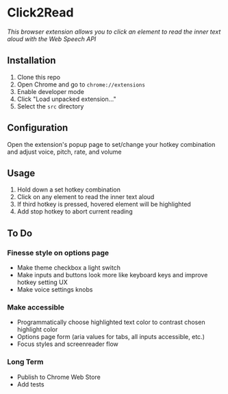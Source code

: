 # Click2Read

*This browser extension allows you to click an element to read the inner text aloud with the Web Speech API*


## Installation

1. Clone this repo
2. Open Chrome and go to `chrome://extensions`
3. Enable developer mode
4. Click "Load unpacked extension..."
5. Select the `src` directory


## Configuration

Open the extension's popup page to set/change your hotkey combination and adjust voice, pitch, rate, and volume


## Usage

1. Hold down a set hotkey combination
2. Click on any element to read the inner text aloud
3. If third hotkey is pressed, hovered element will be highlighted
4. Add stop hotkey to abort current reading


## To Do

### Finesse style on options page

- Make theme checkbox a light switch
- Make inputs and buttons look more like keyboard keys and improve hotkey setting UX
- Make voice settings knobs

### Make accessible

- Programmatically choose highlighted text color to contrast chosen highlight color
- Options page form (aria values for tabs, all inputs accessible, etc.)
- Focus styles and screenreader flow

### Long Term

- Publish to Chrome Web Store
- Add tests